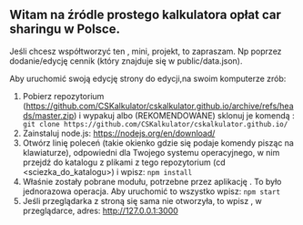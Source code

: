 ## Witam na źródle prostego kalkulatora opłat car sharingu w Polsce. 

Jeśli chcesz współtworzyć ten , mini, projekt, to zapraszam. Np poprzez dodanie/edycję cennik (który znajduje się w public/data.json).

Aby uruchomić swoją edycję strony do edycji,na swoim komputerze zrób:

1. Pobierz repozytorium (https://github.com/CSKalkulator/cskalkulator.github.io/archive/refs/heads/master.zip) i wypakuj albo (REKOMENDOWANE) sklonuj je komendą : ``` git clone https://github.com/CSKalkulator/cskalkulator.github.io/```
2. Zainstaluj node.js: https://nodejs.org/en/download/ 
3. Otwórz linię poleceń (takie okienko gdzie się podaje komendy pisząc na klawiaturze), odpowiedni dla Twojego systemu operacyjnego, w nim przejdź do katalogu z plikami z tego repozytorium (cd <sciezka_do_katalogu>) i wpisz: 
```npm install```
4. Właśnie zostały pobrane modułu, potrzebne przez aplikację . To było jednorazowa operacja. Aby uruchomić to wszystko wpisz: ```npm start```
5. Jeśli przeglądarka z stroną się sama nie otworzyła, to wpisz , w przeglądarce, adres: http://127.0.0.1:3000 

